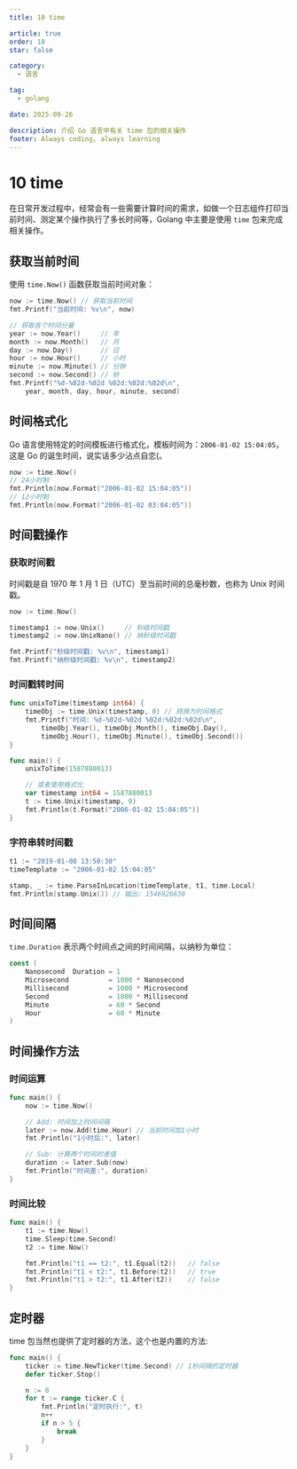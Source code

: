 ```yaml
---
title: 10 time

article: true
order: 10
star: false

category:
  - 语言

tag:
  - golang

date: 2025-09-26

description: 介绍 Go 语言中有关 time 包的相关操作
footer: Always coding, always learning
---
```


# 10 time

在日常开发过程中，经常会有一些需要计算时间的需求，如做一个日志组件打印当前时间、测定某个操作执行了多长时间等，Golang 中主要是使用 `time` 包来完成相关操作。

## 获取当前时间

使用 `time.Now()` 函数获取当前时间对象：

```go
now := time.Now() // 获取当前时间
fmt.Printf("当前时间: %v\n", now)

// 获取各个时间分量
year := now.Year()     // 年
month := now.Month()   // 月
day := now.Day()       // 日
hour := now.Hour()     // 小时
minute := now.Minute() // 分钟
second := now.Second() // 秒
fmt.Printf("%d-%02d-%02d %02d:%02d:%02d\n",
    year, month, day, hour, minute, second)
```

## 时间格式化

Go 语言使用特定的时间模板进行格式化，模板时间为：`2006-01-02 15:04:05`，这是 Go 的诞生时间，说实话多少沾点自恋(。

```go
now := time.Now()
// 24小时制
fmt.Println(now.Format("2006-01-02 15:04:05"))
// 12小时制
fmt.Println(now.Format("2006-01-02 03:04:05"))
```

## 时间戳操作

### 获取时间戳

时间戳是自 1970 年 1 月 1 日（UTC）至当前时间的总毫秒数，也称为 Unix 时间戳。

```go
now := time.Now()

timestamp1 := now.Unix()     // 秒级时间戳
timestamp2 := now.UnixNano() // 纳秒级时间戳

fmt.Printf("秒级时间戳: %v\n", timestamp1)
fmt.Printf("纳秒级时间戳: %v\n", timestamp2)
```

### 时间戳转时间

```go
func unixToTime(timestamp int64) {
    timeObj := time.Unix(timestamp, 0) // 转换为时间格式
    fmt.Printf("时间: %d-%02d-%02d %02d:%02d:%02d\n",
        timeObj.Year(), timeObj.Month(), timeObj.Day(),
        timeObj.Hour(), timeObj.Minute(), timeObj.Second())
}

func main() {
    unixToTime(1587880013)

    // 或者使用格式化
    var timestamp int64 = 1587880013
    t := time.Unix(timestamp, 0)
    fmt.Println(t.Format("2006-01-02 15:04:05"))
}
```

### 字符串转时间戳

```go
t1 := "2019-01-08 13:50:30"
timeTemplate := "2006-01-02 15:04:05"

stamp, _ := time.ParseInLocation(timeTemplate, t1, time.Local)
fmt.Println(stamp.Unix()) // 输出: 1546926630
```

## 时间间隔

`time.Duration` 表示两个时间点之间的时间间隔，以纳秒为单位：

```go
const (
    Nanosecond  Duration = 1
    Microsecond          = 1000 * Nanosecond
    Millisecond          = 1000 * Microsecond
    Second               = 1000 * Millisecond
    Minute               = 60 * Second
    Hour                 = 60 * Minute
)
```

## 时间操作方法

### 时间运算

```go
func main() {
    now := time.Now()

    // Add: 时间加上时间间隔
    later := now.Add(time.Hour) // 当前时间加1小时
    fmt.Println("1小时后:", later)

    // Sub: 计算两个时间的差值
    duration := later.Sub(now)
    fmt.Println("时间差:", duration)
}
```

### 时间比较

```go
func main() {
    t1 := time.Now()
    time.Sleep(time.Second)
    t2 := time.Now()

    fmt.Println("t1 == t2:", t1.Equal(t2))   // false
    fmt.Println("t1 < t2:", t1.Before(t2))   // true
    fmt.Println("t1 > t2:", t1.After(t2))    // false
}
```

## 定时器

time 包当然也提供了定时器的方法，这个也是内置的方法:

```go
func main() {
    ticker := time.NewTicker(time.Second) // 1秒间隔的定时器
    defer ticker.Stop()

    n := 0
    for t := range ticker.C {
        fmt.Println("定时执行:", t)
        n++
        if n > 5 {
            break
        }
    }
}
```
